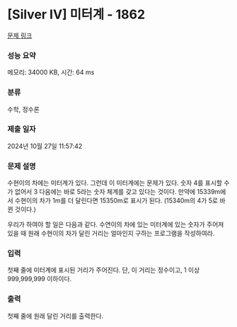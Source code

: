 # [Silver IV] 미터계 - 1862 

[문제 링크](https://www.acmicpc.net/problem/1862) 

### 성능 요약

메모리: 34000 KB, 시간: 64 ms

### 분류

수학, 정수론

### 제출 일자

2024년 10월 27일 11:57:42

### 문제 설명

<p>수현이의 차에는 미터계가 있다. 그런데 이 미터계에는 문제가 있다. 숫자 4를 표시할 수가 없어서 3 다음에는 바로 5라는 숫자 체계를 갖고 있다는 것이다.  만약에 15339m에서 수현이의 차가 1m를 더 달린다면 15350m로 표시가 된다. (15340m의 4가 5로 바뀐 것이다.)</p>

<p>우리가 하여야 할 일은 다음과 같다. 수연이의 차에 있는 미터계에 있는 숫자가 주어져 있을 때 원래 수현이의 차가 달린 거리는 얼마인지 구하는 프로그램을 작성하여라.</p>

### 입력 

 <p>첫째 줄에 미터계에 표시된 거리가 주어진다. 단, 이 거리는 정수이고, 1 이상 999,999,999 이하이다.</p>

### 출력 

 <p>첫째 줄에 원래 달린 거리를 출력한다.</p>

